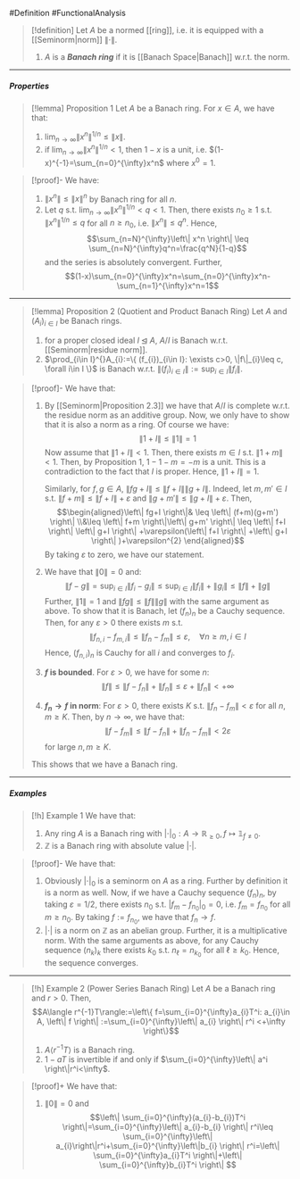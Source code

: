 #Definition #FunctionalAnalysis 

> [!definition]
> Let $A$ be a normed [[ring]], i.e. it is equipped with a [[Seminorm|norm]] $\|\cdot\|$.
> 1. $A$ is a ***Banach ring*** if it is [[Banach Space|Banach]] w.r.t. the norm.

---
##### Properties
> [!lemma] Proposition 1
> Let $A$ be a Banach ring. For $x\in A$, we have that:
> 1. $\lim_{ n \to \infty }\|x^n\|^{1 / n}\leq \|x\|$.
> 2. if $\lim_{ n \to \infty }\|x^n\|^{1 / n}<1$, then $1-x$ is a unit, i.e. $(1-x)^{-1}=\sum_{n=0}^{\infty}x^n$ where $x^0=1$.

> [!proof]-
> We have:
> 1. $\|x^n\|\leq \|x\|^n$ by Banach ring for all $n$.
> 2. Let $q$ s.t. $\lim_{ n \to \infty }\|x^n\|^{1 / n}< q<1$. Then, there exists $n_{0}\geq 1$ s.t. $\|x^n\|^{1 /n}\leq q$ for all $n\geq n_{0}$, i.e. $\left\| x^n \right\|\leq q^n$. Hence, $$\sum_{n=N}^{\infty}\left\| x^n \right\| \leq \sum_{n=N}^{\infty}q^n=\frac{q^N}{1-q}$$and the series is absolutely convergent. Further, $$(1-x)\sum_{n=0}^{\infty}x^n=\sum_{n=0}^{\infty}x^n-\sum_{n=1}^{\infty}x^n=1$$
---
> [!lemma] Proposition 2 (Quotient and Product Banach Ring)
> Let $A$ and $(A_{i})_{i\in I}$ be Banach rings. 
> 1. for a proper closed ideal $I\unlhd A$, $A / I$ is Banach w.r.t. [[Seminorm|residue norm]].
> 2. $\prod_{i\in I}^{}A_{i}:=\{ (f_{i})_{i\in I}: \exists c>0, \|f\|_{i}\leq c, \forall i\in I \}$ is Banach w.r.t. $\|(f_{i})_{i\in I}\|:=\sup_{i\in I}\left\| f_{i} \right\|$.

> [!proof]-
> We have that:
> 1. By [[Seminorm|Proposition 2.3]] we have that $A / I$ is complete w.r.t. the residue norm as an additive group. Now, we only have to show that it is also a norm as a ring. Of course we have: $$\left\| 1+I \right\|\leq \left\| 1 \right\| =1 $$Now assume that $\left\| 1+I \right\|<1$. Then, there exists $m\in I$ s.t. $\left\| 1+m \right\|<1$. Then, by Proposition 1, $1-1-m=-m$ is a unit. This is a contradiction to the fact that $I$ is proper. Hence, $\left\| 1+I \right\|=1$. 
>    
>    Similarly, for $f,g\in A$, $\left\| fg+I \right\|\leq \left\| f+I \right\|\left\| g+I \right\|$. Indeed, let $m,m'\in I$ s.t. $\left\| f+m \right\|\leq \left\| f+I \right\|+\varepsilon$ and $\left\| g+m' \right\|\leq \left\| g+I \right\|+ \varepsilon$. Then, $$\begin{aligned}\left\| fg+I \right\|& \leq \left\| (f+m)(g+m') \right\| \\&\leq \left\| f+m \right\|\left\| g+m' \right\| \leq \left\| f+I \right\| \left\| g+I \right\| +\varepsilon(\left\| f+I \right\| +\left\| g+I \right\| )+\varepsilon^{2} \end{aligned}$$By taking $\varepsilon$ to zero, we have our statement. 
> 2. We have that $\left\| 0 \right\|=0$ and: $$\left\| f-g \right\| =\sup_{i\in I}\left\| f_{i}-g_{i} \right\| \leq \sup_{i\in I}\left\| f_{i} \right\| +\left\| g_{i} \right\| \leq \left\| f \right\| +\left\| g \right\| $$Further, $\left\| 1 \right\|=1$ and $\left\| fg \right\|\leq \left\| f \right\|\left\| g \right\|$ with the same argument as above. To show that it is Banach, let $(f_{n})_{n}$ be a Cauchy sequence. Then, for any $\varepsilon>0$ there exists $m$ s.t. $$\left\| f_{n,i}-f_{m,i} \right\| \leq \left\| f_{n}-f_{m} \right\| \leq \varepsilon,\quad \forall n\geq m,i\in I$$Hence, $(f_{n,i})_{n}$ is Cauchy for all $i$ and converges to $f_{i}$. 
> 	1. **$f$ is bounded**. For $\varepsilon>0$, we have for some $n$: $$\left\| f \right\| \leq \left\| f-f_{n} \right\| +\left\| f_{n} \right\| \leq \varepsilon+\left\| f_{n} \right\| <+\infty$$
> 	2. **$f_{n}\to f$ in norm**: For $\varepsilon>0$, there exists $K$ s.t. $\left\| f_{n}-f_{m} \right\|< \varepsilon$ for all $n,m\geq K$. Then, by $n\to \infty$, we have that: $$\left\| f-f_{m} \right\|\leq \left\| f-f_{n} \right\| +\left\| f_{n}-f_{m} \right\| <2\varepsilon $$for large $n,m\geq K$.
>    
>    This shows that we have a Banach ring.
---
##### Examples
> [!h] Example 1
> We have that:
> 1. Any ring $A$ is a Banach ring with $\left| \cdot \right|_{0}:A \to \mathbb{R}_{\geq 0},f\mapsto \mathbb{1}_{f\neq 0}$.
> 2. $\mathbb{Z}$ is a Banach ring with absolute value $\left| \cdot \right|$.

> [!proof]-
> We have that:
> 1. Obviously $\left| \cdot \right|_{0}$ is a seminorm on $A$ as a ring. Further by definition it is a norm as well. Now, if we have a Cauchy sequence $(f_{n})_{n}$, by taking $\varepsilon = 1 /2$, there exists $n_{0}$ s.t. $\left| f_{m}-f_{n_{0}} \right|_{0}=0$, i.e. $f_{m}=f_{n_{0}}$ for all $m\geq n_{0}$. By taking $f:=f_{n_{0}}$, we have that $f_{n}\to f$.
> 2. $\left| \cdot \right|$ is a norm on $\mathbb{Z}$ as an abelian group. Further, it is a multiplicative norm. With the same arguments as above, for any Cauchy sequence $(n_{k})_{k}$ there exists $k_{0}$ s.t. $n_{\ell}=n_{k_{0}}$ for all $\ell\geq k_{0}$. Hence, the sequence converges. 
---
> [!h] Example 2 (Power Series Banach Ring)
> Let $A$ be a Banach ring and $r>0$. Then, $$A\langle r^{-1}T\rangle:=\left\{  f=\sum_{i=0}^{\infty}a_{i}T^i: a_{i}\in A, \left\| f \right\| :=\sum_{i=0}^{\infty}\left\| a_{i} \right\| r^i <+\infty \right\}$$
> 1. $A\langle r^{-1}T\rangle$ is a Banach ring.
> 2. $1-aT$ is invertible if and only if $\sum_{i=0}^{\infty}\left\| a^i \right\|r^i<\infty$.

> [!proof]+
> We have that:
> 1. $\left\| 0 \right\|=0$ and $$\left\| \sum_{i=0}^{\infty}(a_{i}-b_{i})T^i \right\|=\sum_{i=0}^{\infty}\left\| a_{i}-b_{i} \right\| r^i\leq \sum_{i=0}^{\infty}\left\| a_{i}\right\|r^i+\sum_{i=0}^{\infty}\left\|b_{i} \right\| r^i=\left\| \sum_{i=0}^{\infty}a_{i}T^i \right\|+\left\| \sum_{i=0}^{\infty}b_{i}T^i \right\|  $$